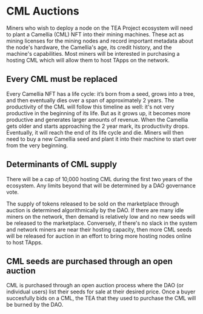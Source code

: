# CML Auctions

Miners who wish to deploy a node on the TEA Project ecosystem will need to plant a Camellia (CML) NFT into their mining machines. These act as mining licenses for the mining nodes and record important metadata about the node's hardware, the Camellia's age, its credit history, and the machine's capabilities. Most miners will be interested in purchasing a hosting CML which will allow them to host TApps on the network.

## Every CML must be replaced

Every Camellia NFT has a life cycle: it’s born from a seed, grows into a tree, and then eventually dies over a span of approximately 2 years. The productivity of the CML will follow this timeline as well: it's not very productive in the beginning of its life. But as it grows up, it becomes more productive and generates larger amounts of revenue. When the Camellia gets older and starts approaching the 2 year mark, its productivity drops. Eventually, it will reach the end of its life cycle and die. Miners will then need to buy a new Camellia seed and plant it into their machine to start over from the very beginning.

## Determinants of CML supply

There will be a cap of 10,000 hosting CML during the first two years of the ecosystem. Any limits beyond that will be determined by a DAO governance vote. 

The supply of tokens released to be sold on the marketplace through auction is determined algorithmically by the DAO. If there are many idle miners on the network, then demand is relatively low and no new seeds will be released to the marketplace. Conversely, if there's no slack in the system and network miners are near their hosting capacity, then more CML seeds will be released for auction in an effort to bring more hosting nodes online to host TApps.

## CML seeds are purchased through an open auction

CML is purchased through an open auction process where the DAO (or individual users) list their seeds for sale at their desired price. Once a buyer succesfully bids on a CML, the TEA that they used to purchase the CML will be burned by the DAO.
